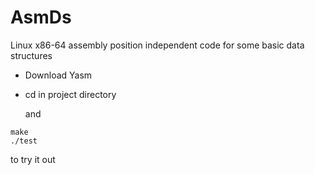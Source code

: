 # AsmDs
Linux x86-64 assembly position independent code for some basic data structures

* Download Yasm 
* cd in project directory  

  and
```
make
./test
```
to try it out
